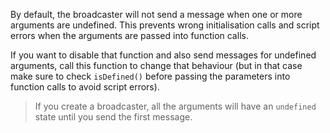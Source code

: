 By default, the broadcaster will not send a message when one or more arguments are undefined. This prevents wrong initialisation calls and script errors when the arguments are passed into function calls.

If you want to disable that function and also send messages for undefined arguments, call this function to change that behaviour (but in that case make sure to check `isDefined()` before passing the parameters into function calls to avoid script errors).

> If you create a broadcaster, all the arguments will have an `undefined` state until you send the first message.